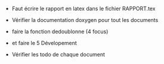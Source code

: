 
- Faut écrire le rapport en latex dans le fichier RAPPORT.tex 

- Vérifier la documentation doxygen pour tout les documents

- faire la fonction dedoublonne (4 focus)

- et faire le 5 Dévelopement

- Vérifier les todo de chaque document
